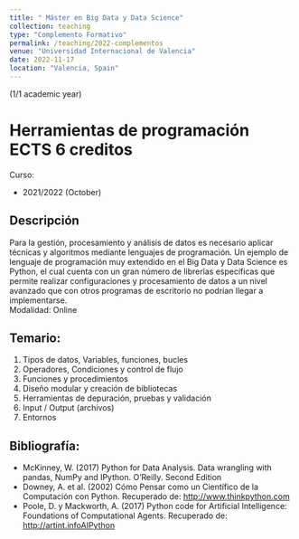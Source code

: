 ```yaml
---
title: " Máster en Big Data y Data Science"
collection: teaching
type: "Complemento Formativo"
permalink: /teaching/2022-complementos
venue: "Universidad Internacional de Valencia"
date: 2022-11-17
location: "Valencia, Spain"
---
```

(1/1 academic year)

Herramientas de programación ECTS 6 creditos
======

Curso:
- 2021/2022 (October)

Descripción
------------

Para la gestión, procesamiento y análisis de datos es necesario aplicar técnicas y algoritmos mediante lenguajes de programación. Un ejemplo de lenguaje de programación muy extendido en el Big Data y Data Science es Python, el cual cuenta con un gran número de librerías específicas que permite realizar configuraciones y procesamiento de datos a un nivel avanzado que con otros programas de escritorio no podrían llegar a implementarse.  
Modalidad: Online 

Temario:
----------
1. Tipos de datos, Variables, funciones, bucles 
2. Operadores, Condiciones y control de flujo 
3. Funciones y procedimientos 
4. Diseño modular y creación de bibliotecas 
5. Herramientas de depuración, pruebas y validación 
6. Input / Output (archivos) 
7. Entornos 

Bibliografía:
---------------
* McKinney,  W. (2017)  Python  for Data  Analysis. Data  wrangling  with  pandas, NumPy  and IPython.  O’Reilly.  Second  Edition
* Downey,  A.  et  al. (2002)  Cómo Pensar como un Científico de  la  Computación  con  Python.  Recuperado  de:  http://www.thinkpython.com
* Poole,  D.  y  Mackworth,  A.  (2017)  Python code for Artificial  Intelligence: Foundations  of Computational  Agents.  Recuperado  de:  http://artint.infoAIPython

